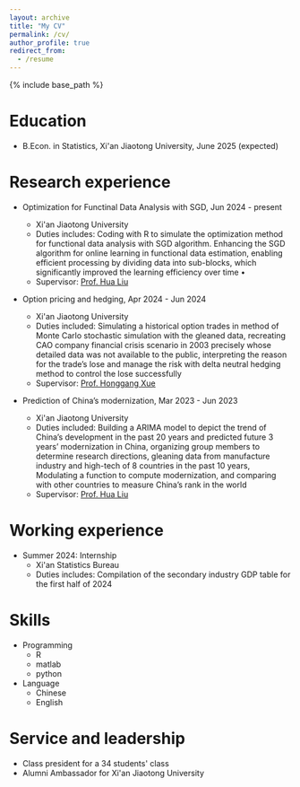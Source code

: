 ```yaml
---
layout: archive
title: "My CV"
permalink: /cv/
author_profile: true
redirect_from:
  - /resume
---
```


{% include base_path %}



Education
======

* B.Econ. in Statistics, Xi'an Jiaotong University, June 2025 (expected)

Research experience
======

* Optimization for Functinal Data Analysis with SGD, Jun 2024 - present
  * Xi'an Jiaotong University
  * Duties includes: Coding with R to simulate the optimization method for functional data analysis with SGD algorithm. Enhancing the SGD algorithm for online learning in functional data estimation, enabling efficient processing by dividing data into sub-blocks, which significantly improved the learning efficiency over time
•
  * Supervisor: [Prof. Hua Liu](https://liuhuasufe.github.io)


* Option pricing and hedging, Apr 2024 - Jun 2024
  * Xi'an Jiaotong University
  * Duties included: Simulating a historical option trades in method of Monte Carlo stochastic simulation with the gleaned data, recreating CAO company financial crisis scenario in 2003 precisely whose detailed data was not available to the public, interpreting the reason for the trade’s lose and manage the risk with delta neutral hedging method to control the lose successfully
  * Supervisor: [Prof. Honggang Xue](http://sef.xjtu.edu.cn/info/1086/9346.htm)


* Prediction of China’s modernization, Mar 2023 - Jun 2023
  * Xi'an Jiaotong University
  * Duties included: Building a ARIMA model to depict the trend of China’s development in the past 20 years and predicted future 3 years’
modernization in China, organizing group members to determine research directions, gleaning data from manufacture industry and high-tech of 8 countries in the past 10 years, Modulating a function to compute modernization, and comparing with other countries to measure China’s rank in
the world
  * Supervisor: [Prof. Hua Liu](https://liuhuasufe.github.io)
 
 Working experience
======

* Summer 2024: Internship
  * Xi'an Statistics Bureau
  * Duties includes: Compilation of the secondary industry GDP table for the first half of 2024

  
Skills
======
* Programming
  * R
  * matlab
  * python
* Language
  * Chinese
  * English


Service and leadership
======
* Class president for a 34 students' class
* Alumni Ambassador for Xi'an Jiaotong University 
